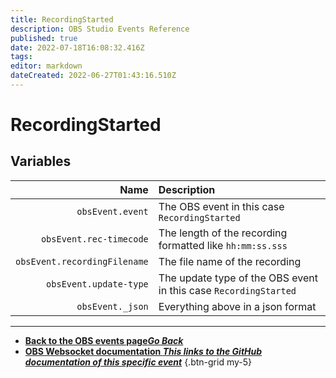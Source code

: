```yaml
---
title: RecordingStarted
description: OBS Studio Events Reference
published: true
date: 2022-07-18T16:08:32.416Z
tags: 
editor: markdown
dateCreated: 2022-06-27T01:43:16.510Z
---
```


# RecordingStarted

## Variables

Name | Description
----:|:------------
| `obsEvent.event` | The OBS event in this case `RecordingStarted`
| `obsEvent.rec-timecode` | The length of the recording formatted like `hh:mm:ss.sss`
| `obsEvent.recordingFilename` | The file name of the recording |
| `obsEvent.update-type` | The update type of the OBS event in this case `RecordingStarted`
| `obsEvent._json` | Everything above in a json format

---

- [<i class="mdi mdi-chevron-left"></i>**Back to the OBS events page*Go Back***](/en/Broadcasters/OBS/Events)
- [<i class="mdi mdi-github"></i> **OBS Websocket documentation *This links to the GitHub documentation of this specific event***](https://github.com/obsproject/obs-websocket/blob/4.x-current/docs/generated/protocol.md#recordingstarted)
{.btn-grid my-5}
